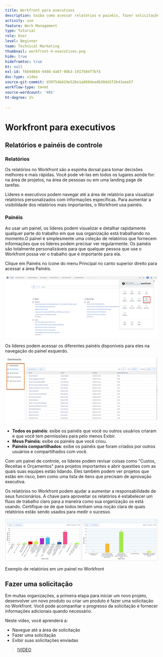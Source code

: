 ```yaml
---
title: Workfront para executivos
description: Saiba como acessar relatórios e painéis, fazer solicitações e revisar solicitações.
activity: use
feature: Work Management
type: Tutorial
role: User
level: Beginner
team: Technical Marketing
thumbnail: workfront-4-executives.png
hide: true
hidefromtoc: true
kt: null
exl-id: f669d044-9498-4a07-90b3-1917504f7bf4
doc-type: video
source-git-commit: d39754b619e526e1a869deedb38dd2f2b43aee57
workflow-type: tm+mt
source-wordcount: '401'
ht-degree: 1%

---
```


# Workfront para executivos

## Relatórios e painéis de controle

### Relatórios

Os relatórios no Workfront são a espinha dorsal para tomar decisões melhores e mais rápidas. Você pode vê-las em todos os lugares aonde for: na área de projetos, na área de pessoas ou em uma landing page de tarefas.

Líderes e executivos podem navegar até a área de relatório para visualizar relatórios personalizados com informações específicas. Para aumentar a visibilidade dos relatórios mais importantes, o Workfront usa painéis.

### Painéis

Ao usar um painel, os líderes podem visualizar e detalhar rapidamente qualquer parte do trabalho em que sua organização está trabalhando no momento.O painel é simplesmente uma coleção de relatórios que fornecem informações que os líderes podem precisar ver regularmente. Os painéis são totalmente personalizáveis para que qualquer pessoa que use o Workfront possa ver o trabalho que é importante para ela.

Clique em Painéis no ícone do menu Principal no canto superior direito para acessar a área Painéis.

![Uma imagem da opção Painéis no menu principal](assets/workfront-4-executives-1.png)

Os líderes podem acessar os diferentes painéis disponíveis para eles na navegação do painel esquerdo.

![Uma imagem da opção Painéis no menu principal](assets/workfront-4-executives-2.png)

* **Todos os painéis**: exibe os painéis que você ou outros usuários criaram e que você tem permissões para pelo menos Exibir.
* **Meus Painéis**: exibe os painéis que você criou.
* **Painéis compartilhados**: exibe os painéis que foram criados por outros usuários e compartilhados com você.

Com um painel de controle, os líderes podem revisar coisas como &quot;Custos, Receitas e Orçamentos&quot; para projetos importantes e abrir questões com as quais suas equipes estão lidando. Eles também podem ver projetos que estão em risco, bem como uma lista de itens que precisam de aprovação executiva.

Os relatórios no Workfront podem ajudar a aumentar a responsabilidade de seus funcionários. A chave para aproveitar os relatórios é estabelecer um fluxo de trabalho claro para a maneira como sua organização os está usando. Certifique-se de que todos tenham uma noção clara de quais relatórios estão sendo usados para medir o sucesso.

![Exemplo de relatórios em um painel no Workfront ](assets/workfront-4-executives-3.png)

Exemplo de relatórios em um painel no Workfront

## Fazer uma solicitação

Em muitas organizações, a primeira etapa para iniciar um novo projeto, desenvolver um novo produto ou criar um produto é fazer uma solicitação no Workfront. Você pode acompanhar o progresso da solicitação e fornecer informações adicionais quando necessário.

Neste vídeo, você aprenderá a:

* Navegue até a área de solicitação
* Fazer uma solicitação
* Exibir suas solicitações enviadas

>[!VIDEO](https://video.tv.adobe.com/v/336092/?quality=12)
